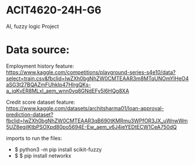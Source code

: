 # ACIT4620-24H-G6
AI, fuzzy logic Project

# Data source: 
Employment history feature: 
https://www.kaggle.com/competitions/playground-series-s4e10/data?select=train.csv&fbclid=IwZXh0bgNhZW0CMTEAAR3m8MTqUNOmYlHeO4aSG3t27BQAZmFUhklp47HlrgQKs-a_jqKvER8MLxI_aem_wnn0vq8GNdEFy5I6HQg8XA

Credit score dataset feature: 
https://www.kaggle.com/datasets/architsharma01/loan-approval-prediction-dataset?fbclid=IwZXh0bgNhZW0CMTEAAR3qB690tKMRmu3WPfOR3JX_uWnwWm5UZ8egilKtbPSOXpd80po5694E-Ew_aem_y6J4ieYEDtECW1CeA750dQ



imports to run the files:
- $ python3 -m pip install scikit-fuzzy
- $ $ pip install networkx
